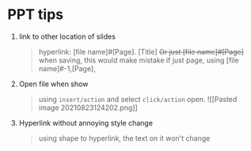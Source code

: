# PPT tips
1. link to other location of slides
	> hyperlink: [file name]#[Page]. [Title]
	> ~~Or just [file name]#[Page]~~ when saving, this would make mistake
	> if just page, using [file name]#-1,[Page],
2. Open file when show
	> using `insert/action` and select `click/action` open.
	> ![[Pasted image 20210823124202.png]]
3. Hyperlink without annoying style change
	> using shape to hyperlink, the text on it won't change